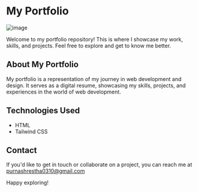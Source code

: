 # My Portfolio

![image](https://github.com/DecodersCommunity/portfolio_maker/assets/107195487/0b571435-d43f-45c4-a554-cea7d8703a0e)

Welcome to my portfolio repository! This is where I showcase my work, skills, and projects. Feel free to explore and get to know me better.

## About My Portfolio

My portfolio is a representation of my journey in web development and design. It serves as a digital resume, showcasing my skills, projects, and experiences in the world of web development.

## Technologies Used

- HTML
- Tailwind CSS

## Contact

If you'd like to get in touch or collaborate on a project, you can reach me at purnashrestha0310@gmail.com

Happy exploring!
